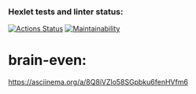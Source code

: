 ### Hexlet tests and linter status:
[![Actions Status](https://github.com/TimFromEarth/fullstack-javascript-project-44/actions/workflows/hexlet-check.yml/badge.svg)](https://github.com/TimFromEarth/fullstack-javascript-project-44/actions)
[![Maintainability](https://api.codeclimate.com/v1/badges/d24986d283c23b02f81c/maintainability)](https://codeclimate.com/github/TimFromEarth/fullstack-javascript-project-44/maintainability)
# brain-even:
https://asciinema.org/a/8Q8iVZlo58SGpbku6fenHVfm6